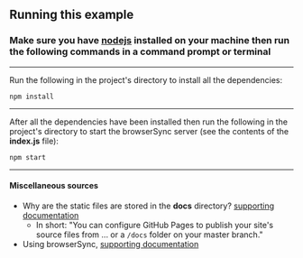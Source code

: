 ## Running this example

### Make sure you have **[nodejs](https://nodejs.org/en/)** installed on your machine then run the following commands in a command prompt or terminal

---

Run the following in the project's directory to install all the dependencies:

`npm install`

---

After all the dependencies have been installed then run the following in the project's directory to start the browserSync server (see the contents of the **index.js** file):

`npm start`

---

#### Miscellaneous sources
* Why are the static files are stored in the **docs** directory? [supporting documentation](https://help.github.com/articles/configuring-a-publishing-source-for-github-pages/)
    * In short: "You can configure GitHub Pages to publish your site's source files from ... or a  `/docs` folder on your master branch."
* Using browserSync, [supporting documentation](https://browsersync.io/docs/api#api-watch)   